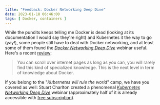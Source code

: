 ```yaml
---
title: "Feedback: Docker Networking Deep Dive"
date: 2023-01-18 06:46:00
tags: [ Docker, containers ]
---
```

While the pundits keeps telling me Docker is dead (looking at its documentation I would say they're right) and Kubernetes it the way to go (yay!), some people still have to deal with Docker networking, and at least some of them found the _[Docker Networking Deep Dive](https://www.ipspace.net/Docker_Networking_Deep_Dive)_ webinar useful. Here's a recent [review](https://www.ipspace.net/Docker_Networking_Deep_Dive#Happy_Campers):

> You can scroll over internet pages as long as you can, you will rarely find this kind of specialized knowledge. This is the next level in term of knowledge about Docker.

If you belong to the "_Kubernetes will rule the world_" camp, we have you covered as well: Stuart Charlton created a phenomenal _[Kubernetes Networking Deep Dive](https://www.ipspace.net/Kubernetes_Networking_Deep_Dive)_ webinar (approximately half of it is already accessible with [free subscription](https://www.ipspace.net/Subscription/Free)).
